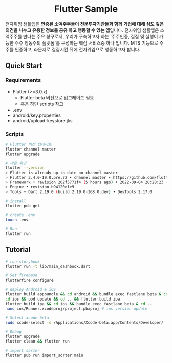 <p align="center">
  <h1 align="center">Flutter Sample</h1>
</p>

전자위임 샘플앱은 **인증된 소액주주들이 전문투자기관들과 함께 기업에 대해 심도 깊은 의견을 나누고 유용한 정보를 공유 하고 행동할 수 있는 앱**입니다. 전자위임 샘플앱은 소액주주를 만나는 주요 창구로서, 우리가 구축하고자 하는 '주주인증, 결집 및 실행이 가능한 주주 행동주의 플랫폼'를 구성하는 핵심 서비스중 하나 입니다. MTS 기능으로 주주를 인증하고, 라운지로 결집시킨 뒤에 전자위임으로 행동하고자 합니다.

## Quick Start

### Requirements

- Flutter (>=3.0.x)
  - Flutter beta 버전으로 업그레이드 필요
  - 혹은 하단 scripts 참고
- .env
- android/key.properties
- android/upload-keystore.jks

### Scripts

```bash
# Flutter 버전 업데이트
flutter channel master
flutter upgrade

# 내용 확인
flutter --version
> Flutter is already up to date on channel master
> Flutter 3.4.0-19.0.pre.72 • channel master • https://github.com/flutter/flutter.git
> Framework • revision 202f5771f4 (5 hours ago) • 2022-09-04 20:28:23 -0400
> Engine • revision b94120dfe9
> Tools • Dart 2.19.0 (build 2.19.0-168.0.dev) • DevTools 2.17.0
```

```bash
# install
flutter pub get

# create .env
touch .env

# Run
flutter run
```

## Tutorial

```bash
# run storybook
flutter run -t lib/main_dashbook.dart

# Set firebase
flutterfire configure

# deploy Android & iOS
flutter build appbundle && cd android && bundle exec fastlane beta & cd ..
cd ios && pod update && cd .. && flutter build ipa
flutter build ipa && cd ios && bundle exec fastlane beta & cd ..
nano ios/Runner.xcodeproj/project.pbxproj # ios version update

# Select xcode-beta
sudo xcode-select -s /Applications/Xcode-beta.app/Contents/Developer/

# Debug
flutter upgrade
flutter clean && flutter run

# import sorter
flutter pub run import_sorter:main
```
